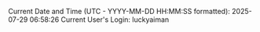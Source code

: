 Current Date and Time (UTC - YYYY-MM-DD HH:MM:SS formatted): 2025-07-29 06:58:26
Current User's Login: luckyaiman
